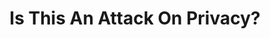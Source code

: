 ---
title: "Is This An Attack On Privacy?"
description: "Episode 193: Telegram CEO arrested, Firefox privacy improvements, VPN restrictions in Brazil, and more!"
datePublished: 2024-09-01
dateUpdated: 2024-09-01
linkYouTube: "https://www.youtube.com/watch?v=vMJCQoGbiYo"
linkForum: "https://discuss.techlore.tech/t/is-this-an-attack-on-privacy/9829/1"
linkPeerTube: "https://neat.tube/w/hDqxWUGsuoxQgN2XSoLVBZ"
tags: ["SR","Privacy"]
---